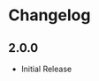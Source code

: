 <!-- -*- mode: markdown; -*- vim: set tw=78 ts=4 sts=0 sw=4 noet ft=markdown norl: -->

# Changelog

## 2.0.0

- Initial Release
